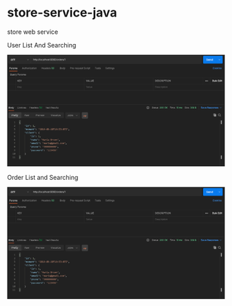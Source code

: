 # store-service-java
store web service

User List And Searching

![alt text](https://github.com/Rapha1010/store-service-java/blob/master/img_readme/order-service.PNG?raw=true)

Order List and Searching

![alt text](https://github.com/Rapha1010/store-service-java/blob/master/img_readme/order-service.PNG?raw=true)

